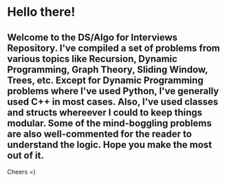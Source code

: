 # Hello there!

## Welcome to the DS/Algo for Interviews Repository. I've compiled a set of problems from various topics like Recursion, Dynamic Programming, Graph Theory, Sliding Window, Trees, etc. Except for Dynamic Programming problems where I've used Python, I've generally used C++ in most cases. Also, I've used classes and structs whereever I could to keep things modular. Some of the mind-boggling problems are also well-commented for the reader to understand the logic. Hope you make the most out of it.


Cheers =)
